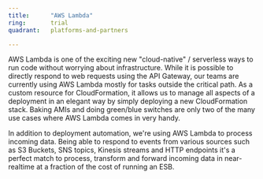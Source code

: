 ```yaml
---
title:      "AWS Lambda"
ring:       trial
quadrant:   platforms-and-partners

---
```

AWS Lambda is one of the exciting new "cloud-native" / serverless ways to run code without worrying about infrastructure. While it is possible to directly respond to web requests using the API Gateway, our teams are currently using AWS Lambda mostly for tasks outside the critical path. As a custom resource for CloudFormation, it allows us to manage all aspects of a deployment in an elegant way by simply deploying a new CloudFormation stack. Baking AMIs and doing green/blue switches are only two of the many use cases where AWS Lambda comes in very handy.

In addition to deployment automation, we're using AWS Lambda to process incoming data. Being able to respond to events from various sources such as S3 Buckets, SNS topics, Kinesis streams and HTTP endpoints it's a perfect match to process, transform and forward incoming data in near-realtime at a fraction of the cost of running an ESB.

